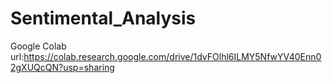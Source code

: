 # Sentimental_Analysis

Google Colab url:https://colab.research.google.com/drive/1dvFOlhl6ILMY5NfwYV40Enn02gXUQcQN?usp=sharing


